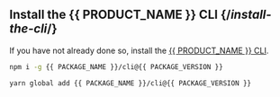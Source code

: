 ## Install the {{ PRODUCT_NAME }} CLI {/*install-the-cli*/}

If you have not already done so, install the [{{ PRODUCT_NAME }} CLI](/guides/develop/cli).

<SnippetGroup>

```bash tabLabel="npm"
npm i -g {{ PACKAGE_NAME }}/cli@{{ PACKAGE_VERSION }}
```

```bash tabLabel="Yarn"
yarn global add {{ PACKAGE_NAME }}/cli@{{ PACKAGE_VERSION }}
```

</SnippetGroup>
